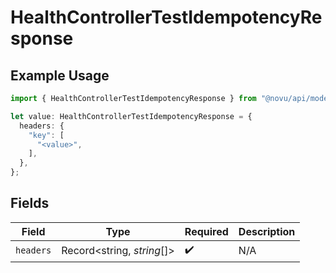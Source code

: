 # HealthControllerTestIdempotencyResponse

## Example Usage

```typescript
import { HealthControllerTestIdempotencyResponse } from "@novu/api/models/operations";

let value: HealthControllerTestIdempotencyResponse = {
  headers: {
    "key": [
      "<value>",
    ],
  },
};
```

## Fields

| Field                      | Type                       | Required                   | Description                |
| -------------------------- | -------------------------- | -------------------------- | -------------------------- |
| `headers`                  | Record<string, *string*[]> | :heavy_check_mark:         | N/A                        |